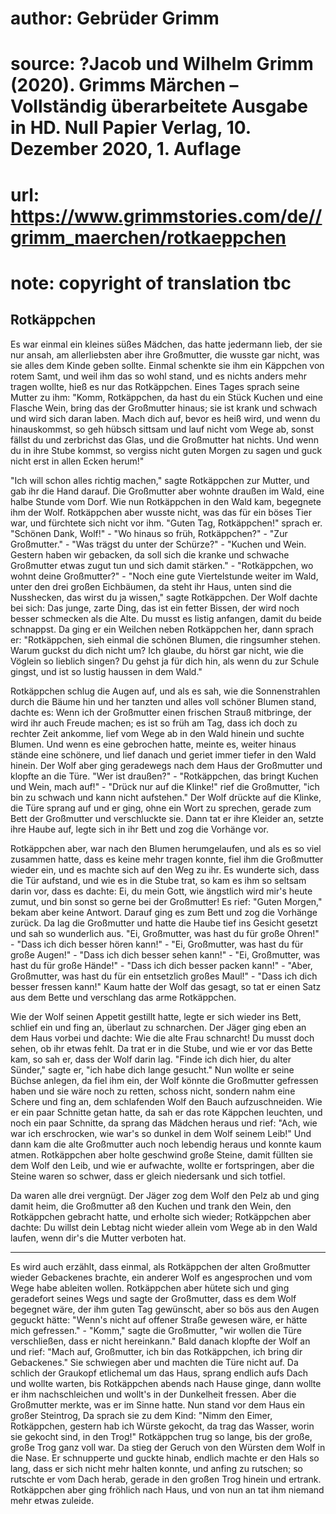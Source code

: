 # author: Gebrüder Grimm
# source: ?Jacob und Wilhelm Grimm (2020). Grimms Märchen – Vollständig überarbeitete Ausgabe in HD. Null Papier Verlag, 10. Dezember 2020, 1. Auflage
# url: https://www.grimmstories.com/de//grimm_maerchen/rotkaeppchen
# note: copyright of translation tbc

## Rotkäppchen 

Es war einmal ein kleines süßes Mädchen, das hatte jedermann lieb, der
sie nur ansah, am allerliebsten aber ihre Großmutter, die wusste gar
nicht, was sie alles dem Kinde geben sollte. Einmal schenkte sie ihm ein
Käppchen von rotem Samt, und weil ihm das so wohl stand, und es nichts
anders mehr tragen wollte, hieß es nur das Rotkäppchen. Eines Tages
sprach seine Mutter zu ihm: "Komm, Rotkäppchen, da hast du ein Stück
Kuchen und eine Flasche Wein, bring das der Großmutter hinaus; sie ist
krank und schwach und wird sich daran laben. Mach dich auf, bevor es
heiß wird, und wenn du hinauskommst, so geh hübsch sittsam und lauf
nicht vom Wege ab, sonst fällst du und zerbrichst das Glas, und die
Großmutter hat nichts. Und wenn du in ihre Stube kommst, so vergiss
nicht guten Morgen zu sagen und guck nicht erst in allen Ecken herum!"

"Ich will schon alles richtig machen," sagte Rotkäppchen zur Mutter,
und gab ihr die Hand darauf. Die Großmutter aber wohnte draußen im Wald,
eine halbe Stunde vom Dorf. Wie nun Rotkäppchen in den Wald kam,
begegnete ihm der Wolf. Rotkäppchen aber wusste nicht, was das für ein
böses Tier war, und fürchtete sich nicht vor ihm. "Guten Tag,
Rotkäppchen!" sprach er. "Schönen Dank, Wolf!" - "Wo hinaus so früh,
Rotkäppchen?" - "Zur Großmutter." - "Was trägst du unter der
Schürze?" - "Kuchen und Wein. Gestern haben wir gebacken, da soll sich
die kranke und schwache Großmutter etwas zugut tun und sich damit
stärken." - "Rotkäppchen, wo wohnt deine Großmutter?" - "Noch eine
gute Viertelstunde weiter im Wald, unter den drei großen Eichbäumen, da
steht ihr Haus, unten sind die Nusshecken, das wirst du ja wissen,"
sagte Rotkäppchen. Der Wolf dachte bei sich: Das junge, zarte Ding, das
ist ein fetter Bissen, der wird noch besser schmecken als die Alte. Du
musst es listig anfangen, damit du beide schnappst. Da ging er ein
Weilchen neben Rotkäppchen her, dann sprach er: "Rotkäppchen, sieh
einmal die schönen Blumen, die ringsumher stehen. Warum guckst du dich
nicht um? Ich glaube, du hörst gar nicht, wie die Vöglein so lieblich
singen? Du gehst ja für dich hin, als wenn du zur Schule gingst, und ist
so lustig haussen in dem Wald."

Rotkäppchen schlug die Augen auf, und als es sah, wie die Sonnenstrahlen
durch die Bäume hin und her tanzten und alles voll schöner Blumen stand,
dachte es: Wenn ich der Großmutter einen frischen Strauß mitbringe, der
wird ihr auch Freude machen; es ist so früh am Tag, dass ich doch zu
rechter Zeit ankomme, lief vom Wege ab in den Wald hinein und suchte
Blumen. Und wenn es eine gebrochen hatte, meinte es, weiter hinaus
stände eine schönere, und lief danach und geriet immer tiefer in den
Wald hinein. Der Wolf aber ging geradewegs nach dem Haus der Großmutter
und klopfte an die Türe. "Wer ist draußen?" - "Rotkäppchen, das
bringt Kuchen und Wein, mach auf!" - "Drück nur auf die Klinke!" rief
die Großmutter, "ich bin zu schwach und kann nicht aufstehen." Der
Wolf drückte auf die Klinke, die Türe sprang auf und er ging, ohne ein
Wort zu sprechen, gerade zum Bett der Großmutter und verschluckte sie.
Dann tat er ihre Kleider an, setzte ihre Haube auf, legte sich in ihr
Bett und zog die Vorhänge vor.

Rotkäppchen aber, war nach den Blumen herumgelaufen, und als es so viel
zusammen hatte, dass es keine mehr tragen konnte, fiel ihm die
Großmutter wieder ein, und es machte sich auf den Weg zu ihr. Es
wunderte sich, dass die Tür aufstand, und wie es in die Stube trat, so
kam es ihm so seltsam darin vor, dass es dachte: Ei, du mein Gott, wie
ängstlich wird mir's heute zumut, und bin sonst so gerne bei der
Großmutter! Es rief: "Guten Morgen," bekam aber keine Antwort. Darauf
ging es zum Bett und zog die Vorhänge zurück. Da lag die Großmutter und
hatte die Haube tief ins Gesicht gesetzt und sah so wunderlich aus.
"Ei, Großmutter, was hast du für große Ohren!" - "Dass ich dich
besser hören kann!" - "Ei, Großmutter, was hast du für große
Augen!" - "Dass ich dich besser sehen kann!" - "Ei, Großmutter, was
hast du für große Hände!" - "Dass ich dich besser packen kann!" -
"Aber, Großmutter, was hast du für ein entsetzlich großes Maul!" -
"Dass ich dich besser fressen kann!" Kaum hatte der Wolf das gesagt,
so tat er einen Satz aus dem Bette und verschlang das arme Rotkäppchen.

Wie der Wolf seinen Appetit gestillt hatte, legte er sich wieder ins
Bett, schlief ein und fing an, überlaut zu schnarchen. Der Jäger ging
eben an dem Haus vorbei und dachte: Wie die alte Frau schnarcht! Du
musst doch sehen, ob ihr etwas fehlt. Da trat er in die Stube, und wie
er vor das Bette kam, so sah er, dass der Wolf darin lag. "Finde ich
dich hier, du alter Sünder," sagte er, "ich habe dich lange gesucht."
Nun wollte er seine Büchse anlegen, da fiel ihm ein, der Wolf könnte die
Großmutter gefressen haben und sie wäre noch zu retten, schoss nicht,
sondern nahm eine Schere und fing an, dem schlafenden Wolf den Bauch
aufzuschneiden. Wie er ein paar Schnitte getan hatte, da sah er das rote
Käppchen leuchten, und noch ein paar Schnitte, da sprang das Mädchen
heraus und rief: "Ach, wie war ich erschrocken, wie war's so dunkel in
dem Wolf seinem Leib!" Und dann kam die alte Großmutter auch noch
lebendig heraus und konnte kaum atmen. Rotkäppchen aber holte geschwind
große Steine, damit füllten sie dem Wolf den Leib, und wie er aufwachte,
wollte er fortspringen, aber die Steine waren so schwer, dass er gleich
niedersank und sich totfiel.

Da waren alle drei vergnügt. Der Jäger zog dem Wolf den Pelz ab und ging
damit heim, die Großmutter aß den Kuchen und trank den Wein, den
Rotkäppchen gebracht hatte, und erholte sich wieder; Rotkäppchen aber
dachte: Du willst dein Lebtag nicht wieder allein vom Wege ab in den
Wald laufen, wenn dir's die Mutter verboten hat.


------------------------------------------------------------------------


Es wird auch erzählt, dass einmal, als Rotkäppchen der alten Großmutter
wieder Gebackenes brachte, ein anderer Wolf es angesprochen und vom Wege
habe ableiten wollen. Rotkäppchen aber hütete sich und ging geradefort
seines Wegs und sagte der Großmutter, dass es dem Wolf begegnet wäre,
der ihm guten Tag gewünscht, aber so bös aus den Augen geguckt hätte:
"Wenn's nicht auf offener Straße gewesen wäre, er hätte mich
gefressen." - "Komm," sagte die Großmutter, "wir wollen die Türe
verschließen, dass er nicht hereinkann." Bald danach klopfte der Wolf
an und rief: "Mach auf, Großmutter, ich bin das Rotkäppchen, ich bring
dir Gebackenes." Sie schwiegen aber und machten die Türe nicht auf. Da
schlich der Graukopf etlichemal um das Haus, sprang endlich aufs Dach
und wollte warten, bis Rotkäppchen abends nach Hause ginge, dann wollte
er ihm nachschleichen und wollt's in der Dunkelheit fressen. Aber die
Großmutter merkte, was er im Sinne hatte. Nun stand vor dem Haus ein
großer Steintrog, Da sprach sie zu dem Kind: "Nimm den Eimer,
Rotkäppchen, gestern hab ich Würste gekocht, da trag das Wasser, worin
sie gekocht sind, in den Trog!" Rotkäppchen trug so lange, bis der
große, große Trog ganz voll war. Da stieg der Geruch von den Würsten dem
Wolf in die Nase. Er schnupperte und guckte hinab, endlich machte er den
Hals so lang, dass er sich nicht mehr halten konnte, und anfing zu
rutschen; so rutschte er vom Dach herab, gerade in den großen Trog
hinein und ertrank. Rotkäppchen aber ging fröhlich nach Haus, und von
nun an tat ihm niemand mehr etwas zuleide.
